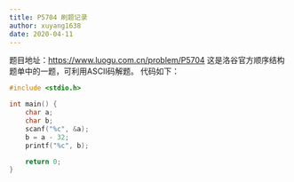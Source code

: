 ```yaml
---
title: P5704 刷题记录
author: xuyang1638
date: 2020-04-11
---
```

题目地址：https://www.luogu.com.cn/problem/P5704
这是洛谷官方顺序结构题单中的一题，可利用ASCII码解题。
代码如下：
```cpp
#include <stdio.h>

int main() {
    char a;
    char b;
    scanf("%c", &a);
    b = a - 32;
    printf("%c", b);

    return 0;
}
```